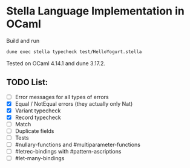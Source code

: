 Stella Language Implementation in OCaml
======

Build and run
```bash
dune exec stella typecheck test/HelloYogurt.stella
```
Tested on OCaml 4.14.1 and dune 3.17.2.

## TODO List:
- [ ] Error messages for all types of errors
- [x] Equal / NotEqual errors (they actually only Nat)
- [x] Variant typecheck
- [x] Record typecheck
- [ ] Match
- [ ] Duplicate fields
- [ ] Tests
- [ ] #nullary-functions and #multiparameter-functions
- [ ] #letrec-bindings with #pattern-ascriptions
- [ ] #let-many-bindings